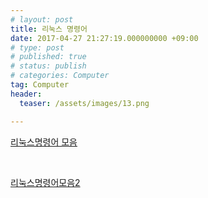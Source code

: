 ```yaml
---
# layout: post
title: 리눅스 명령어
date: 2017-04-27 21:27:19.000000000 +09:00
# type: post
# published: true
# status: publish
# categories: Computer
tag: Computer
header:
  teaser: /assets/images/13.png

---
```

<p><a href="http://www.emh.co.kr/content.pl?linux_basic_commands" target="_blank" rel="noopener noreferrer">리눅스명령어 모음</a></p>
<p>&nbsp;</p>
<p><a href="http://inhack.org/wordpress/?p=545" target="_blank" rel="noopener noreferrer">리눅스명령어모음2</a></p>
